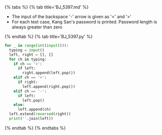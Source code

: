 {% tabs %}
{% tab title='BJ_5397.md' %}

* The input of the backspace '-' arrow is given as '<' and '>'
* For each test case, Kang San's password is printed. Password length is always greater than zero

{% endtab %}
{% tab title='BJ_5397.py' %}

```py
for _ in range(int(input())):
  typing = input()
  left, right = [], []
  for ch in typing:
    if ch == '<':
      if left:
        right.append(left.pop())
    elif ch == '>':
      if right:
        left.append(right.pop())
    elif ch == '-':
      if left:
        left.pop()
    else:
      left.append(ch)
  left.extend(reversed(right))
  print(''.join(left))
```

{% endtab %}
{% endtabs %}